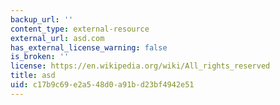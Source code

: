 ```yaml
---
backup_url: ''
content_type: external-resource
external_url: asd.com
has_external_license_warning: false
is_broken: ''
license: https://en.wikipedia.org/wiki/All_rights_reserved
title: asd
uid: c17b9c69-e2a5-48d0-a91b-d23bf4942e51
---
```

